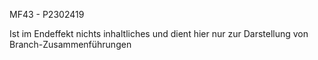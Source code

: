 MF43 - P2302419

Ist im Endeffekt nichts inhaltliches und dient hier nur zur Darstellung von Branch-Zusammenführungen
